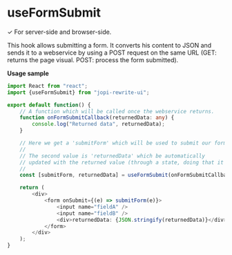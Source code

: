 # useFormSubmit

✓ For server-side and browser-side.

This hook allows submitting a form. It converts his content to JSON and sends it to a webservice by using a POST request
on the same URL (GET: returns the page visual. POST: process the form submitted).

**Usage sample**
```typescript jsx
import React from "react";
import {useFormSubmit} from "jopi-rewrite-ui";

export default function() {
    // A function which will be called once the webservice returns.
    function onFormSubmitCallback(returnedData: any) {
        console.log("Returned data", returnedData);
    }

    // Here we get a 'submitForm' which will be used to submit our form.
    //
    // The second value is 'returnedData' which be automatically
    // updated with the returned value (through a state, doing that it's persistent).
    //
    const [submitForm, returnedData] = useFormSubmit(onFormSubmitCallback);

    return (
        <div>
            <form onSubmit={(e) => submitForm(e)}>
                <input name="fieldA" />
                <input name="fieldB" />
                <div>returnedData: {JSON.stringify(returnedData)}</div>
            </form>
        </div>
    );
}
```